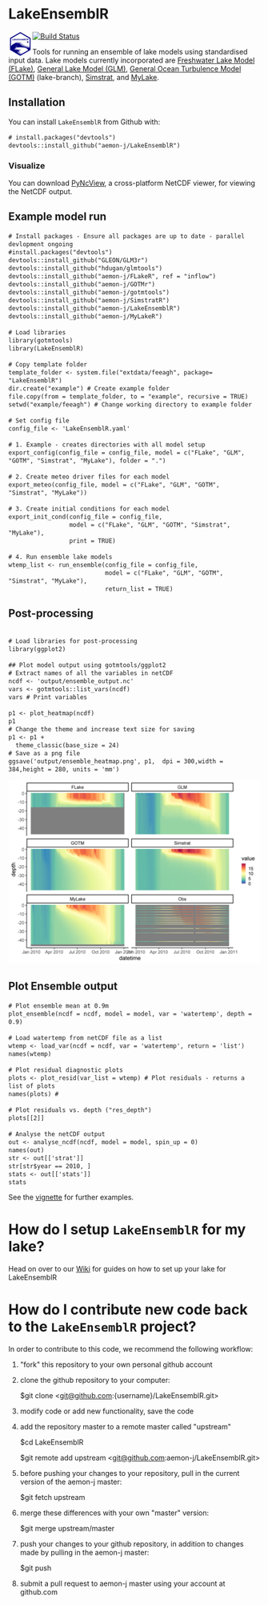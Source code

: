 LakeEnsemblR
=====

[![Build Status](https://travis-ci.org/aemon-j/LakeEnsemblR.svg?branch=master)](https://travis-ci.org/aemon-j/LakeEnsemblR)
<a href="url"><img src="images/logo.png" align="left" height="48" width="48" ></a>

Tools for running an ensemble of lake models using standardised input data. Lake models currently incorporated are [Freshwater Lake Model (FLake)](http://www.flake.igb-berlin.de/), [General Lake Model (GLM)](http://aed.see.uwa.edu.au/research/models/GLM/), [General Ocean Turbulence Model (GOTM)](https://gotm.net/) (lake-branch), [Simstrat](https://www.eawag.ch/en/department/surf/projects/simstrat/), and [MyLake](https://github.com/biogeochemistry/MyLake_public).

## Installation

You can install `LakeEnsemblR` from Github with:

```{r gh-installation, eval = FALSE}
# install.packages("devtools")
devtools::install_github("aemon-j/LakeEnsemblR")
```

### Visualize

You can download [PyNcView](http://sourceforge.net/projects/pyncview/), a cross-platform NetCDF viewer, for viewing the NetCDF output.

## Example model run
```{r gh-installation, eval = FALSE}
# Install packages - Ensure all packages are up to date - parallel devlopment ongoing
#install.packages("devtools")
devtools::install_github("GLEON/GLM3r")
devtools::install_github("hdugan/glmtools")
devtools::install_github("aemon-j/FLakeR", ref = "inflow")
devtools::install_github("aemon-j/GOTMr")
devtools::install_github("aemon-j/gotmtools")
devtools::install_github("aemon-j/SimstratR")
devtools::install_github("aemon-j/LakeEnsemblR")
devtools::install_github("aemon-j/MyLakeR")

# Load libraries
library(gotmtools)
library(LakeEnsemblR)

# Copy template folder
template_folder <- system.file("extdata/feeagh", package= "LakeEnsemblR")
dir.create("example") # Create example folder
file.copy(from = template_folder, to = "example", recursive = TRUE)
setwd("example/feeagh") # Change working directory to example folder

# Set config file
config_file <- 'LakeEnsemblR.yaml'

# 1. Example - creates directories with all model setup
export_config(config_file = config_file, model = c("FLake", "GLM", "GOTM", "Simstrat", "MyLake"), folder = ".")

# 2. Create meteo driver files for each model
export_meteo(config_file, model = c("FLake", "GLM", "GOTM", "Simstrat", "MyLake"))

# 3. Create initial conditions for each model
export_init_cond(config_file = config_file, 
                 model = c("FLake", "GLM", "GOTM", "Simstrat", "MyLake"),
                 print = TRUE)

# 4. Run ensemble lake models
wtemp_list <- run_ensemble(config_file = config_file,
                           model = c("FLake", "GLM", "GOTM", "Simstrat", "MyLake"),
                           return_list = TRUE)

```

## Post-processing
```{r gh-installation, eval = FALSE}

# Load libraries for post-processing
library(ggplot2)

## Plot model output using gotmtools/ggplot2
# Extract names of all the variables in netCDF
ncdf <- 'output/ensemble_output.nc'
vars <- gotmtools::list_vars(ncdf)
vars # Print variables

p1 <- plot_heatmap(ncdf)
p1
# Change the theme and increase text size for saving
p1 <- p1 +
  theme_classic(base_size = 24)
# Save as a png file
ggsave('output/ensemble_heatmap.png', p1,  dpi = 300,width = 384,height = 280, units = 'mm')

```
![](images/ensemble_heatmap.png)<!-- -->

## Plot Ensemble output
```{r gh-installation, eval = FALSE}
# Plot ensemble mean at 0.9m
plot_ensemble(ncdf = ncdf, model = model, var = 'watertemp', depth = 0.9)

# Load watertemp from netCDF file as a list
wtemp <- load_var(ncdf = ncdf, var = 'watertemp', return = 'list')
names(wtemp)

# Plot residual diagnostic plots
plots <- plot_resid(var_list = wtemp) # Plot residuals - returns a list of plots
names(plots) #

# Plot residuals vs. depth ("res_depth")
plots[[2]]

# Analyse the netCDF output
out <- analyse_ncdf(ncdf, model = model, spin_up = 0)
names(out)
str <- out[['strat']]
str[str$year == 2010, ]
stats <- out[['stats']]
stats
```
See the [vignette](https://github.com/aemon-j/LakeEnsemblR/blob/master/vignettes/LakeEnsemblR_vignette.pdf) for further examples.


How do I setup `LakeEnsemblR` for my lake?
=========================================================
Head on over to our [Wiki](https://github.com/aemon-j/LakeEnsemblR/wiki) for guides on how to set up your lake for LakeEnsemblR

How do I contribute new code back to the `LakeEnsemblR` project?
==========================================================

In order to contribute to this code, we recommend the following workflow:

1.  "fork" this repository to your own personal github account

2.  clone the github repository to your computer:

    $git clone <git@github.com:{username}/LakeEnsemblR.git>

3.  modify code or add new functionality, save the code

4.  add the repository master to a remote master called "upstream"

    $cd LakeEnsemblR

    $git remote add upstream <git@github.com:aemon-j/LakeEnsemblR.git>

5.  before pushing your changes to your repository, pull in the current version of the aemon-j master:

    $git fetch upstream

6.  merge these differences with your own "master" version:

    $git merge upstream/master

7.  push your changes to your github repository, in addition to changes made by pulling in the aemon-j master:

    $git push

8.  submit a pull request to aemon-j master using your account at github.com
